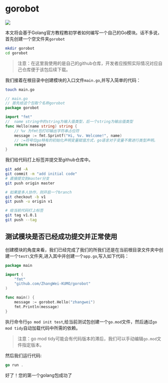 # gorobot

![](https://img.shields.io/badge/go-v1.16.5-blue)

本文将会基于Golang官方教程教初学者如何编写一个自己的Go模块。话不多说，首先创建一个空文件夹`gorobot`

```bash
mkdir gorobot
cd gorobot
```

> 注意：在这里我使用的是自己的github仓库，开发者应按照实际情况对应自己仓库便于该包后续下载。

我们接着在根目录中创建模块的入口文件`main.go`,并写入简单的代码：

```bash
touch main.go
```

```go
// main.go
// 首先给这个包取个名称gorobot
package gorobot

import "fmt"
//  name string中的string为输入值类型，后一个string为输出值类型
func Hello(name string) string {
    // %v 为fmt包打印输出字符串占位符
    message := fmt.Sprintf("Hi, %v. Welcome!", name)
    // :=符号位go特有的初始化声明变量赋值方式，go语言对于变量不需进行类型声明。
    return message
}
```

我们给代码打上标签并提交至github仓库中。

```bash
git add -A
git commit -m "add initial code"
# 直接提交到master分支
git push origin master

# 如果是多人协作，则开启一个branch
git checkout -b v1
git push -u origin v1

# 给当前代码打上标签
git tag v1.0.1
git push --tag

```

## 测试模块是否已经成功提交并正常使用

创建模块的角度来看，我们已经完成了我们的所我们还是在当前根目录文件夹中创建一个`test\`文件夹,进入其中并创建一个`app.go`,写入如下代码：

```go
package main

import (
	"fmt"
	"github.com/ZhangWei-KUMO/gorobot"
)

func main() {
	message := gorobot.Hello("zhangwei")
	fmt.Println(message)
}
```

执行命令行`go mod init test`,给当前测试包创建一个`go.mod`文件，然后通过`go mod tidy`自动加载代码中所需的依赖。

> 注意：go mod tidy可能会有代码版本的滞后，我们可以手动编辑`go.mod`文件指定版本。

然后我们运行代码:

```go
go run .
```

好了！您的第一个golang包成功了